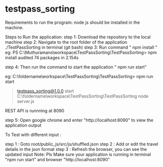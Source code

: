 # testpass_sorting

Requirements to run the program:
node js should be installed in the machine.

Steps to Run the application:
step 1: Download the repository to the local machine
step 2: Navigate to the root folder of the application ./TestPassSorting in terminal (git bash)
step 3: Run command " npm install "
eg:
PS C:\Muthuramans\workspace\TestPassSorting\TestPassSorting> npm install 
audited 74 packages in 2.154s

step 4: Then run the command to start the application " npm run start"

eg:
 C:\foldername\workspace\TestPassSorting\TestPassSorting> npm run start

> testpass_sorting@1.0.0 start C:\foldername\workspace\TestPassSorting\TestPassSorting
> node server.js

REST API is runnning at 8090

step 5: Open google chrome and enter "http://localhost:8090" to view the application output



To Test with different input : 

step 1 : Goto root/public_js/src/js/shuffled.json 
step 2 : Add or edit the travel details in the json format
step 3 : Refresh the browser, you can see the updated input
Note: Pls Make sure your application is running in  terminal "npm run start" and browser "http://localhost:8090" 
